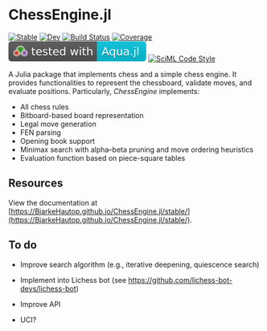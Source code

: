# ChessEngine.jl

[![Stable](https://img.shields.io/badge/docs-stable-blue.svg)](https://BjarkeHautop.github.io/ChessEngine.jl/stable/)
[![Dev](https://img.shields.io/badge/docs-dev-blue.svg)](https://BjarkeHautop.github.io/ChessEngine.jl/dev/)
[![Build Status](https://github.com/BjarkeHautop/ChessEngine.jl/actions/workflows/CI.yml/badge.svg?branch=main)](https://github.com/BjarkeHautop/ChessEngine.jl/actions/workflows/CI.yml?query=branch%3Amain)
[![Coverage](https://codecov.io/gh/BjarkeHautop/ChessEngine.jl/branch/main/graph/badge.svg)](https://codecov.io/gh/BjarkeHautop/ChessEngine.jl)
[![Aqua](https://raw.githubusercontent.com/JuliaTesting/Aqua.jl/master/badge.svg)](https://github.com/JuliaTesting/Aqua.jl)
[![SciML Code Style](https://img.shields.io/static/v1?label=code%20style&message=SciML&color=9558b2&labelColor=389826)](https://github.com/SciML/SciMLStyle)

A Julia package that implements chess and a simple chess engine. It provides functionalities to represent the chessboard, validate moves, and evaluate positions.
Particularly, *ChessEngine* implements:

- All chess rules 
- Bitboard-based board representation  
- Legal move generation
- FEN parsing 
- Opening book support
- Minimax search with alpha–beta pruning and move ordering heuristics
- Evaluation function based on piece-square tables

## Resources

View the documentation at [https://BjarkeHautop.github.io/ChessEngine.jl/stable/](https://BjarkeHautop.github.io/ChessEngine.jl/stable/).

## To do

- Improve search algorithm (e.g., iterative deepening, quiescence search)

- Implement into Lichess bot (see https://github.com/lichess-bot-devs/lichess-bot)

- Improve API

- UCI?